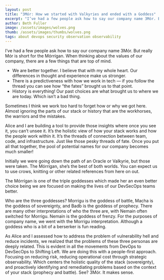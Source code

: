 ```yaml
---
layout: post
title: "3Mór: How we started with Valkyries and ended with a Goddess"
excerpt: "I’ve had a few people ask how to say our company name 3Mór. But really Mór is short for the Mórrígan."
author: Beth Fuller
image: /assets/images/wolves.png
thumb: /assets/images/thumbs/wolves.png
tags: about devops security observation observability
---
```


I’ve had a few people ask how to say our company name 3Mór. But really Mór is short for the Mórrígan. When thinking about the values of our company, there are a few things that are top of mind.

* We are better together. I believe that with my whole heart. Our differences in thought and experience make us stronger.
* There is a predictiveness with how we work in tech — if you follow the thread you can see how “the fates” brought us to that point.
* History is everything! Our past choices are what brought us to where we are today. Which isn’t a bad thing.

Sometimes I think we work too hard to forget how or why we got here. Almost ignoring the parts of our stack or history that are the workhorses, the warriors and the mistakes.

Alice and I are building a tool to provide those insights where once you see it, you can’t unsee it. It’s the holistic view of how your stack works and how the people work within it. It’s the threads of connection between team, code, and infrastructure. Just like those pesky threads of fate. Once you put all that together, the pool of potential names for our company becomes much smaller!

Initially we were going down the path of an Oracle or Valkyrie, but those were taken. The Mórrígan, she’s the best of both worlds. You can expect us to use crows, knitting or other related references from here on out.

The Mórrígan is one of the triple goddesses which made her an even better choice being we are focused on making the lives of our DevSecOps teams better.

Who are the three goddesses? Morrigu is the goddess of battle, Macha is the goddess of sovereignty, and Badb is the goddess of prophecy. There are many other interpretations of who the three are, with Nemain often switched for Morrigu. Nemain is the goddess of frenzy. For the purposes of company name, we went with the Morrigu interpretation. Although a goddess who is a bit of a berserker is fun reading.

As Alice and I assessed how to address the problem of vulnerability hell and reduce incidents, we realized that the problems of these three personas are deeply related. This is evident in all the movements from DevOps to DevSecOps to Shifting Left. We are doing this with a people-first approach. Focusing on reducing risk, reducing operational cost through strategic observability. Which centers the holistic quality of the stack (sovereignty), and proactively identifying and remediating problems based on the context of your stack (prophecy and battle). See? 3Mór. It makes sense.
